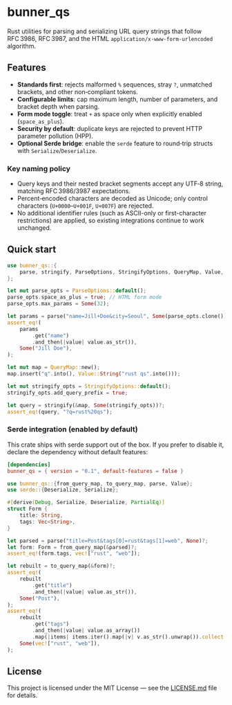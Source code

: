 # bunner_qs

Rust utilities for parsing and serializing URL query strings that follow RFC 3986, RFC 3987, and the HTML `application/x-www-form-urlencoded` algorithm.

## Features

- **Standards first**: rejects malformed `%` sequences, stray `?`, unmatched brackets, and other non‑compliant tokens.
- **Configurable limits**: cap maximum length, number of parameters, and bracket depth when parsing.
- **Form mode toggle**: treat `+` as space only when explicitly enabled (`space_as_plus`).
- **Security by default**: duplicate keys are rejected to prevent HTTP parameter pollution (HPP).
- **Optional Serde bridge**: enable the `serde` feature to round‑trip structs with `Serialize`/`Deserialize`.

### Key naming policy

- Query keys and their nested bracket segments accept any UTF‑8 string, matching RFC 3986/3987 expectations.
- Percent‑encoded characters are decoded as Unicode; only control characters (`U+0000`–`U+001F`, `U+007F`) are rejected.
- No additional identifier rules (such as ASCII-only or first-character restrictions) are applied, so existing integrations continue to work unchanged.

## Quick start

```rust
use bunner_qs::{
	parse, stringify, ParseOptions, StringifyOptions, QueryMap, Value,
};

let mut parse_opts = ParseOptions::default();
parse_opts.space_as_plus = true; // HTML form mode
parse_opts.max_params = Some(32);

let params = parse("name=Jill+Doe&city=Seoul", Some(parse_opts.clone()))?;
assert_eq!(
	params
		.get("name")
		.and_then(|value| value.as_str()),
	Some("Jill Doe"),
);

let mut map = QueryMap::new();
map.insert("q".into(), Value::String("rust qs".into()));

let mut stringify_opts = StringifyOptions::default();
stringify_opts.add_query_prefix = true;

let query = stringify(&map, Some(stringify_opts))?;
assert_eq!(query, "?q=rust%20qs");
```

### Serde integration (enabled by default)

This crate ships with serde support out of the box. If you prefer to disable it, declare the
dependency without default features:

```toml
[dependencies]
bunner_qs = { version = "0.1", default-features = false }
```

```rust
use bunner_qs::{from_query_map, to_query_map, parse, Value};
use serde::{Deserialize, Serialize};

#[derive(Debug, Serialize, Deserialize, PartialEq)]
struct Form {
	title: String,
	tags: Vec<String>,
}

let parsed = parse("title=Post&tags[0]=rust&tags[1]=web", None)?;
let form: Form = from_query_map(&parsed)?;
assert_eq!(form.tags, vec!["rust", "web"]);

let rebuilt = to_query_map(&form)?;
assert_eq!(
	rebuilt
		.get("title")
		.and_then(|value| value.as_str()),
	Some("Post"),
);
assert_eq!(
	rebuilt
		.get("tags")
		.and_then(|value| value.as_array())
		.map(|items| items.iter().map(|v| v.as_str().unwrap()).collect::<Vec<_>>()),
	Some(vec!["rust", "web"]),
);
```

## License

This project is licensed under the MIT License — see the [LICENSE.md](LICENSE.md) file for details.